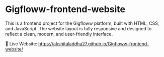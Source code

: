 # Gigfloww-frontend-website

This is a frontend project for the Gigfloww platform, built with HTML, CSS, and JavaScript. The website layout is fully responsive and designed to reflect a clean, modern, and user-friendly interface.

🔗 Live Website: https://akshitaladdha27.github.io/Gigfloww-frontend-website/
